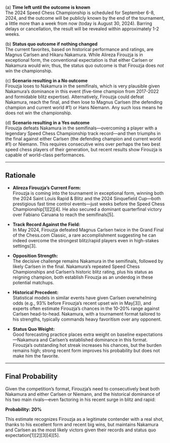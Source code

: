 (a) **Time left until the outcome is known**  
The 2024 Speed Chess Championship is scheduled for September 6-8, 2024, and the outcome will be publicly known by the end of the tournament, a little more than a week from now (today is August 30, 2024). Barring delays or cancellation, the result will be revealed within approximately 1-2 weeks.

(b) **Status quo outcome if nothing changed**  
The current favorites, based on historical performance and ratings, are Magnus Carlsen and Hikaru Nakamura. While Alireza Firouzja is in exceptional form, the conventional expectation is that either Carlsen or Nakamura would win; thus, the status quo outcome is that Firouzja does *not* win the championship.

(c) **Scenario resulting in a No outcome**  
Firouzja loses to Nakamura in the semifinals, which is very plausible given Nakamura’s dominance in this event (five-time champion from 2017-2022 and formidable blitz expertise). Alternatively, Firouzja could defeat Nakamura, reach the final, and then lose to Magnus Carlsen (the defending champion and current world #1) or Hans Niemann. Any such loss means he does not win the championship.

(d) **Scenario resulting in a Yes outcome**  
Firouzja defeats Nakamura in the semifinals—overcoming a player with a legendary Speed Chess Championship track record—and then triumphs in the final against either Carlsen (the defending champion and current world #1) or Niemann. This requires consecutive wins over perhaps the two best speed chess players of their generation, but recent results show Firouzja is capable of world-class performances.

---

## Rationale

- **Alireza Firouzja’s Current Form:**  
Firouzja is coming into the tournament in exceptional form, winning both the 2024 Saint Louis Rapid & Blitz and the 2024 Sinquefield Cup—both prestigious fast time control events—just weeks before the Speed Chess Championship[1][2][4]. He also secured a dominant quarterfinal victory over Fabiano Caruana to reach the semifinals[5].
  
- **Track Record Against the Field:**  
In May 2024, Firouzja defeated Magnus Carlsen twice in the Grand Final of the Chess.com Classic, a rare accomplishment suggesting he can indeed overcome the strongest blitz/rapid players even in high-stakes settings[3].
  
- **Opposition Strength:**  
The decisive challenge remains Nakamura in the semifinals, followed by likely Carlsen in the final. Nakamura’s repeated Speed Chess Championships and Carlsen’s historic blitz rating, plus his status as reigning champion, both establish Firouzja as an underdog in these potential matchups.

- **Historical Precedent:**  
Statistical models in similar events have given Carlsen overwhelming odds (e.g., 93% before Firouzja’s recent upset win in May[3]), and experts often estimate Firouzja’s chances in the 10-20% range against Carlsen head-to-head. Nakamura, with a tournament format tailored to his strengths, typically commands heavy favoritism over any opponent.

- **Status Quo Weight:**  
Good forecasting practice places extra weight on baseline expectations—Nakamura and Carlsen’s established dominance in this format. Firouzja’s outstanding hot streak increases his chances, but the burden remains high; strong recent form improves his probability but does not make him the favorite.

---

## Final Probability

Given the competition’s format, Firouzja’s need to consecutively beat both Nakamura and either Carlsen or Niemann, and the historical dominance of his two main rivals—even factoring in his recent surge in blitz and rapid:

**Probability: 20%**

This estimate recognizes Firouzja as a legitimate contender with a real shot, thanks to his excellent form and recent big wins, but maintains Nakamura and Carlsen as the most likely victors given their records and status quo expectation[1][2][3][4][5].
